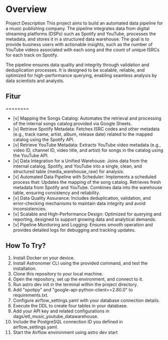 Overview
========
Project Description
This project aims to build an automated data pipeline for a music publishing company. The pipeline integrates data from digital streaming platforms (DSPs) such as Spotify and YouTube, processes the metadata, and stores it in a structured data warehouse. The goal is to provide business users with actionable insights, such as the number of YouTube videos associated with each song and the count of unique ISRCs for each track on Spotify.

The pipeline ensures data quality and integrity through validation and deduplication processes. It is designed to be scalable, reliable, and optimized for high-performance querying, enabling seamless analysis by data scientists and analysts.



## Fitur
========
- [v]  Mapping the Songs Catalog:
Automates the retrieval and processing of the internal songs catalog provided via Google Sheets.
- [v]  Retrieve Spotify Metadata:
Fetches ISRC codes and other metadata (e.g., track name, artist, album, release date) related to the mapped catalog using the Spotify API.
- [v] Retrieve YouTube Metadata:
Extracts YouTube video metadata (e.g., video ID, channel ID, video title, and artist) for songs in the catalog using the YouTube API.
- [v]  Data Integration for a Unified Warehouse:
Joins data from the internal catalog, Spotify, and YouTube into a single, clean, and structured table (media_warehouse_raw) for analysis.
- [v]  Automated Data Pipeline with Scheduler:
Implements a scheduled process that:
Updates the mapping of the song catalog.
Retrieves fresh metadata from Spotify and YouTube.
Combines data into the warehouse table, ensuring consistency and reliability.
- [v] Data Quality Assurance:
Includes deduplication, validation, and error-checking mechanisms to maintain data integrity and avoid inconsistencies.
- [v] Scalable and High-Performance Design:
Optimized for querying and reporting, designed to support growing data and analytical demands.
- [v] Pipeline Monitoring and Logging:
Ensures smooth operation and provides detailed logs for debugging and tracking updates.


## How To Try?
1. Install Docker on your device.
2. Install Astronomer CLI using the provided command, and test the installation.
3. Clone this repository to your local machine.
4. Open the repository, set up the environment, and connect to it.
5. Run astro dev init in the terminal within the project directory.
6. Add "spotipy" and "google-api-python-client==2.80.0" to requirements.txt.
7. Configure airflow_settings.yaml with your database connection details.
8. Execute the DDL to create four tables in your database.
9. Add your API key and related configurations in dags/etl_music_youtube_datawarehouse.
10. Include the PostgreSQL connection ID you defined in airflow_settings.yaml.
11. Start the Airflow environment using astro dev start